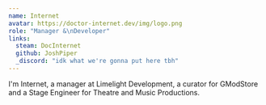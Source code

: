 ```yaml
---
name: Internet
avatar: https://doctor-internet.dev/img/logo.png
role: "Manager &\nDeveloper"
links:
  steam: DocInternet
  github: JoshPiper
  _discord: "idk what we're gonna put here tbh"
---
```

I'm Internet, a manager at Limelight Development, a curator for GModStore and a Stage Engineer for Theatre and Music Productions.
